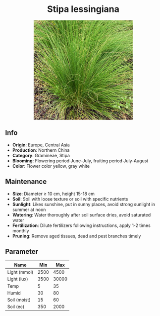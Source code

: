 <h1 align='center'>Stipa lessingiana</h1>
<p align="center">
    <img 
        align='center'
        width='320'
        src="../images/stipa lessingiana.png" 
        alt='Stipa lessingiana' />
</p>

## Info

 - **Origin**: Europe, Central Asia
 - **Production**: Northern China
 - **Category**: Gramineae, Stipa
 - **Blooming**: Flowering period June-July, fruiting period July-August
 - **Color**: Flower color yellow, gray white

## Maintenance

 - **Size**: Diameter ≥ 10 cm, height 15-18 cm
 - **Soil**: Soil with loose texture or soil with specific nutrients
 - **Sunlight**: Likes sunshine, put in sunny places, avoid strong sunlight in summer at noon
 - **Watering**: Water thoroughly after soil surface dries, avoid saturated water
 - **Fertilization**: Dilute fertilizers following instructions, apply 1-2 times monthly
 - **Pruning**: Remove aged tissues, dead and pest branches timely

## Parameter

| Name         | Min  | Max   |
|--------------|------|-------|
| Light (mmol) | 2500 | 4500  |
| Light (lux)  | 3500 | 30000 |
| Temp         | 5    | 35    |
| Humid        | 30   | 80    |
| Soil (moist) | 15   | 60    |
| Soil (ec)    | 350  | 2000  |